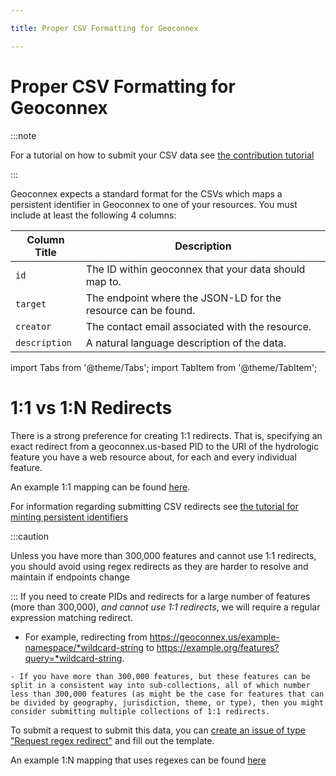 ```yaml
---

title: Proper CSV Formatting for Geoconnex

---
```


# Proper CSV Formatting for Geoconnex
:::note

For a tutorial on how to submit your CSV data see [the contribution tutorial](../../../contributing/step-3/minting.md)

:::

Geoconnex expects a standard format for the CSVs which maps a persistent identifier in Geoconnex to one of your resources. You must include at least the following 4 columns:

| Column Title | Description                                                                 |
|--------------|-----------------------------------------------------------------------------|
| `id`        | The ID within geoconnex that your data should map to.                      |
| `target`    | The endpoint where the JSON-LD for the resource can be found.              |
| `creator`   | The contact email associated with the resource.                             |
| `description` | A natural language description of the data.                                |



import Tabs from '@theme/Tabs';
import TabItem from '@theme/TabItem';

# 1:1 vs 1:N Redirects

<Tabs>
  <TabItem value="github" label="1:1 Redirects" default>

There is a strong preference for creating 1:1 redirects. That is, specifying an exact redirect from a geoconnex.us-based PID to the URI of the hydrologic feature you have a web resource about, for each and every individual feature. 


An example 1:1 mapping can be found [here](https://github.com/internetofwater/geoconnex.us/blob/master/namespaces/usgs/monitoring-location/monitoring-location.csv).


For information regarding submitting CSV redirects see [the tutorial for minting persistent identifiers](/contributing/step-3/minting)
  </TabItem>
  <TabItem value="register" label="1:N Regex Redirects">

  :::caution

Unless you have more than 300,000 features and cannot use 1:1 redirects, you should avoid using regex redirects as they are harder to resolve and maintain if endpoints change

:::
  If you need to create PIDs and redirects for a large number of features (more than 300,000), _and cannot use 1:1 redirects_, we will require a regular expression matching redirect.

   - For example, redirecting from https://geoconnex.us/example-namespace/*wildcard-string to https://example.org/features?query=*wildcard-string.

    - If you have more than 300,000 features, but these features can be split in a consistent way into sub-collections, all of which number less than 300,000 features (as might be the case for features that can be divided by geography, jurisdiction, theme, or type), then you might consider submitting multiple collections of 1:1 redirects.

To submit a request to submit this data, you can [create an issue of type "Request regex redirect"](https://github.com/internetofwater/geoconnex.us/issues/new?assignees=dblodgett-usgs%2C+ksonda&labels=PID+request&template=request-regex-redirect.md&title=[regex+redirect+request) and fill out the template.


An example 1:N mapping that uses regexes can be found [here](https://github.com/internetofwater/geoconnex.us/blob/master/namespaces/SELFIE/SELFIE_ids.csv)
    

  </TabItem>
</Tabs>

